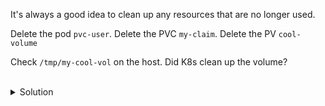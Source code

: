 It's always a good idea to clean up any resources that are no longer used.

Delete the pod `pvc-user`.
Delete the PVC `my-claim`.
Delete the PV `cool-volume`

Check `/tmp/my-cool-vol` on the host. Did K8s clean up the volume? 

<br>
<details><summary>Solution</summary>
<br>

```plain
k delete pod pvc-user
k delete pvc my-claim
k delete pv cool-volume
```{{exec}}

Did K8s Clean up the volume?
No. By default, if you don't specify a `persistentVolumeReclaimPolicy` K8s defaults to Retain. Better safe than sorry!

</details>
